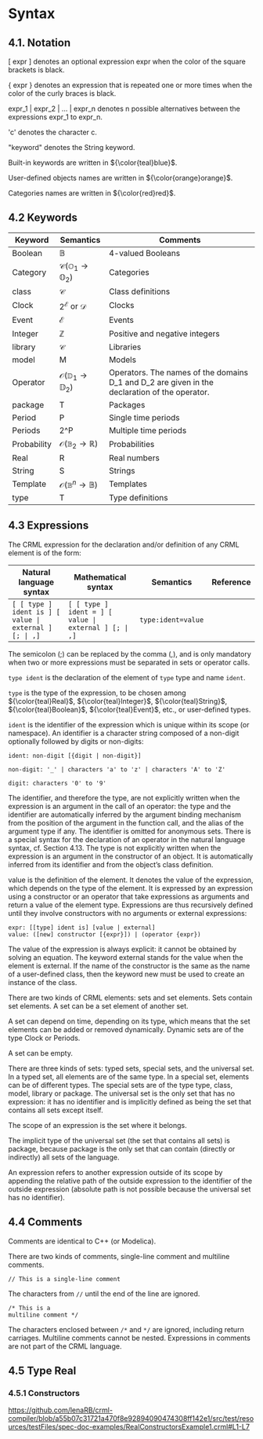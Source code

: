 #	Syntax

## 4.1.	Notation

[ expr ] denotes an optional expression expr when the color of the square brackets is black.

{ expr } denotes an expression that is repeated one or more times when the color of the curly braces is black.

expr_1 | expr_2 | … | expr_n denotes n possible alternatives between the expressions expr_1 to expr_n. 

'c' denotes the character c.

"keyword" denotes the String keyword.

Built-in keywords are written in ${\color{teal}blue}$.

User-defined objects names are written in ${\color{orange}orange}$.

Categories names are written in ${\color{red}red}$.



## 4.2 Keywords 


|Keyword	| Semantics	        | Comments |
| ----------- | ----------- |----------- |
|Boolean	| $\mathbb{B}$      |4-valued Booleans |
|Category	| $\mathcal{C} (\mathbb{O}_1 \rightarrow \mathbb{O}_2)$      |Categories |
| class | $\mathcal{C}$ |Class definitions |
| Clock | $2^\mathcal{E}$ or $\mathcal{D}$ |Clocks |
| Event | $\mathcal{E}$ |Events |
| Integer | $\mathbb{Z}$ |Positive and negative integers |
| library | $\mathcal{C}$ |Libraries|
| model | M |Models |
| Operator | $\mathcal{O} (\mathbb{D}_1 \rightarrow \mathbb{D}_2)$ |Operators. The names of the domains D_1 and D_2 are given in the declaration of the operator. |
| package | T |Packages |
| Period | P |Single time periods |
| Periods | 2^P |Multiple time periods |
| Probability | $\mathcal{O} (\mathbb{B}_2 \rightarrow \mathbb{R})$ |Probabilities |
| Real | R |Real numbers |
| String | S |Strings |
| Template | $\mathcal{O} (\mathbb{B}^n \rightarrow \mathbb{B})$ |Templates |
| type| T |Type definitions |

## 4.3 Expressions
The CRML expression for the declaration and/or definition of any CRML element is of the form:

|Natural language syntax	| Mathematical syntax	        | Semantics | Reference |
| ----------- | ----------- |----------- |----------- |
|` [ [ type ] ident is ] [ value \| external ] [; \| ,] `	|   ` [ [ type ] ident = ] [ value \| external ] [; \| ,] `  | `type:ident=value ` |  |



The semicolon (;) can be replaced by the comma (,), and is only mandatory when two or more expressions must be separated in sets or operator calls.

`type ident` is the declaration of the element of `type` type and name `ident`.

`type` is the type of the expression, to be chosen among ${\color{teal}Real}$, ${\color{teal}Integer}$, ${\color{teal}String}$, ${\color{teal}Boolean}$, ${\color{teal}Event}$, etc., or user-defined types.

`ident` is the identifier of the expression which is unique within its scope (or namespace). An identifier is a character string composed of a non-digit optionally followed by digits or non-digits:

```
ident: non-digit [{digit | non-digit}]

non-digit: '_' | characters 'a' to 'z' | characters 'A' to 'Z' 

digit: characters '0' to '9'
```

The identifier, and therefore the type, are not explicitly written when the expression is an argument in the call of an operator: the type and the identifier are automatically inferred by the argument binding mechanism from the position of the argument in the function call, and the alias of the argument type if any. 
The identifier is omitted for anonymous sets.
There is a special syntax for the declaration of an operator in the natural language syntax, cf. Section 4.13.
The type is not explicitly written when the expression is an argument in the constructor of an object. It is automatically inferred from its identifier and from the object’s class definition.

value is the definition of the element. It denotes the value of the expression, which depends on the type of the element. It is expressed by an expression using a constructor or an operator that take expressions as arguments and return a value of the element type. Expressions are thus recursively defined until they involve constructors with no arguments or external expressions:

```
expr: [[type] ident is] [value | external]
value: ([new] constructor [{expr}]) | (operator {expr}) 
```

The value of the expression is always explicit: it cannot be obtained by solving an equation. The keyword external stands for the value when the element is external.
If the name of the constructor is the same as the name of a user-defined class, then the keyword new must be used to create an instance of the class.

There are two kinds of CRML elements: sets and set elements. Sets contain set elements. A set can be a set element of another set.

A set can depend on time, depending on its type, which means that the set elements can be added or removed dynamically. Dynamic sets are of the type Clock or Periods.

A set can be empty.

There are three kinds of sets: typed sets, special sets, and the universal set. In a typed set, all elements are of the same type. In a special set, elements can be of different types. The special sets are of the type type, class, model, library or package. The universal set is the only set that has no expression: it has no identifier and is implicitly defined as being the set that contains all sets except itself.

The scope of an expression is the set where it belongs.

The implicit type of the universal set (the set that contains all sets) is package, because package is the only set that can contain (directly or indirectly) all sets of the language.

An expression refers to another expression outside of its scope by appending the relative path of the outside expression to the identifier of the outside expression (absolute path is not possible because the universal set has no identifier).

## 4.4	Comments

Comments are identical to C++ (or Modelica).

There are two kinds of comments, single-line comment and multiline comments.

```
// This is a single-line comment
```

The characters from ```//``` until the end of the line are ignored.

```
/* This is a 
multiline comment */ 
```
The characters enclosed between ```/*``` and ```*/``` are ignored, including return carriages. Multiline comments cannot be nested.
Expressions in comments are not part of the CRML language.

## 4.5	Type Real
### 4.5.1	Constructors

https://github.com/lenaRB/crml-compiler/blob/a55b07c31721a470f8e92894090474308ff142e1/src/test/resources/testFiles/spec-doc-examples/RealConstructorsExample1.crml#L1-L7



